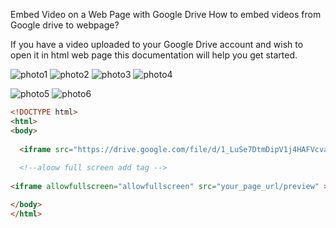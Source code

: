 
<DOCTYPE html>
 <html>
  <bodg>



Embed Video on a Web Page with Google Drive
How to embed videos from Google drive to webpage?

If you have a video uploaded to your Google Drive account and wish to open it in html web page this documentation will help you get started.


![photo1](https://user-images.githubusercontent.com/929344/43912067-35fdc1ec-9bcf-11e8-846e-9999e7dca1d6.png)
![photo2](https://user-images.githubusercontent.com/929344/43912180-8e8f3f70-9bcf-11e8-864f-179bf16a9d86.png)
![photo3](https://user-images.githubusercontent.com/929344/43912207-a02bfb4c-9bcf-11e8-9ee9-8cecc1675e69.png)
![photo4](https://user-images.githubusercontent.com/929344/43912211-a1c9748e-9bcf-11e8-849e-47fa799e1315.png)






![photo5](https://user-images.githubusercontent.com/929344/43912214-a3d91ab8-9bcf-11e8-8b50-555c9b39966a.png)
![photo6](https://user-images.githubusercontent.com/929344/43912217-a4fd8c4e-9bcf-11e8-9b8b-443870169683.png)



```html
<!DOCTYPE html>
<html>
<body>
  
  <iframe src="https://drive.google.com/file/d/1_LuSe7DtmDipV1j4HAFVcvaIvLpUlXC9/view?usp=drivesdk /preview" ></iframe>
  
  <!--aloow full screen add tag -->
  
<iframe allowfullscreen="allowfullscreen" src="your_page_url/preview" ></iframe>

</body>
</html>
```


